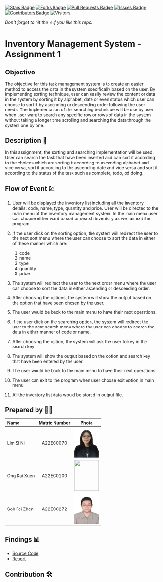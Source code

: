 [![Stars Badge](https://img.shields.io/github/stars/jjn7702/SECJ2013-DSA)](https://github.com/jjn7702/SECJ2013-DSA/Submission/Sample/stargazers)
[![Forks Badge](https://img.shields.io/github/forks/jjn7702/SECJ2013-DSA)](https://github.com/jjn7702/SECJ2013-DSA/Submission/Sample/network/members)
[![Pull Requests Badge](https://img.shields.io/github/issues-pr/jjn7702/SECJ2013-DSA)](https://github.com/jjn7702/SECJ2013-DSA/Submission/Sample/pulls)
[![Issues Badge](https://img.shields.io/github/issues/jjn7702/SECJ2013-DSA)](https://github.com/jjn7702/SECJ2013-DSA/Submission/Sample/issues)
[![Contributors Badge](https://img.shields.io/github/contributors/jjn7702/SECJ2013-DSA?color=2b9348)](https://github.com/jjn7702/SECJ2013-DSA/Submission/Sample/graphs/contributors)
![Visitors](https://api.visitorbadge.io/api/visitors?path=https%3A%2F%2Fgithub.com%2Fjjn7702%2FSECJ2013-DSA%2FSubmission%2FSample&labelColor=%23d9e3f0&countColor=%23697689&style=flat)

_Don't forget to hit the :star: if you like this repo._

# Inventory Management System - Assignment 1
## Objective
The objective for this task management system is to create an easier method to access the data in the system specifically based on the user. By implementing sorting technique, user can easily review the content or data in the system by sorting it by alphabet, date or even status which user can choose to sort it by ascending or descending order following the user needs. The implementation of the searching technique will be use by user when user want to search any specific row or rows of data in the system without taking a longer time scrolling and searching the data through the system one by one.

## Description 📝

In this assignment, the sorting and searching implementation will be used. User can search the task that have been inserted and can sort it according to the choices which are sorting it according to ascending alphabet and vice versa, sort it according to the ascending date and vice versa and sort it according to the status of the task such as complete, todo, od doing.

## Flow of Event 💹

1. User will be displayed the inventory list including all the inventory details: code, name, type, quantity and price. User will be directed to the main menu of the inventory management system. In the main menu user can choose either want to sort or search inventory as well as exit the program.

2. If the user click on the sorting option, the system will redirect the user to the next sort menu where the user can choose to sort the data in either of these manner which are:

    1. code
    2. name 
    3. type
    4. quantity
    5. price
       
3. The system will redirect the user to the next order menu where the user can choose to sort the data in either ascending or descending order.

4. After choosing the options, the system will show the output based on the option that have been chosen by the user.

5. The user would be back to the main menu to have their next operations.

6. If the user click on the searching option, the system will redirect the user to the next search menu where the user can choose to search the data in either manner of code or name.

7. After choosing the option, the system will ask the user to key in the search key
  
8. The system will show the output based on the option and search key that have been entered by the user.
   
9. The user would be back to the main menu to have their next operations.

10. The user can exit to the program when user choose exit option in main menu

11. All the inventory list data would be stored in output file.

## Prepared by 🧑‍💻

| Name             | Matric Number | Photo                                                         |
| :---------------- | :-------------: | :------------------------------------------------------------: |
| Lim Si Ni          | A22EC0070        | <a href="https://www.linkedin.com/in/si-ni-lim-059028257/" title="LIM SI NI LinkedIn"><img src="Submission/sec04/center point/Images/LIM SI NI.jpg" width=80px, height=100px>      |
| Ong Kai Xuen       | A22EC0100        | <a href="https://www.linkedin.com/in/kai-xuen-6521b2257/" title="ONG KEI XUEN LinkedIn"><img src="./Images/boy_4537038.png" width=80px, height=100px>     |
| Soh Fei Zhen       | A22EC0272       | <a href="https://www.linkedin.com/in/fei-zhen-soh-b311a0257/" title="SOH FEI ZHEN LinkedIn"><img src="Submission/sec04/center point/Images/SOH FEI ZHEN.jpg" width=80px, height=100px>     |


## Findings 📊

- [Source Code](./source_code)
- [Report](./report)

## Contribution 🛠️
